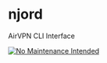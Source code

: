 # njord
AirVPN CLI Interface 

[![No Maintenance Intended](http://unmaintained.tech/badge.svg)](http://unmaintained.tech/)
